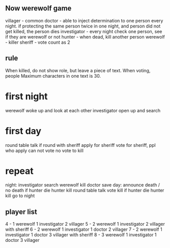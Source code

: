 ## Now werewolf game
villager - common
doctor - able to inject determination to one person every night. if protecting the same person twice in one night, and person did not get killed, the person dies
investigator - every night check one person, see if they are werewolf or not
hunter - when dead, kill another person
werewolf - killer
sheriff - vote count as 2

## rule
When killed, do not show role, but leave a piece of text.
When voting, people 
Maximum characters in one text is 30.
# first night
werewolf woke up and look at each other
investigator open up and search
# first day
round table talk
if round with sheriff
  apply for sheriff 
  vote for sheriff, ppl who apply can not vote
no vote to kill
# repeat
night:
investigator search
werewolf kill
doctor save
day:
announce death / no death
if hunter die hunter kill
round table talk
vote kill
if hunter die hunter kill
go to night

## player list
4 - 1 werewolf 1 investigator 2 villager
5 - 2 werewolf 1 investigator 2 villager with sheriff
6 - 2 werewolf 1 investigator 1 doctor 2 villager
7 - 2 werewolf 1 investigator 1 doctor 3 villager with sheriff
8 - 3 werewolf 1 investigator 1 doctor 3 villager